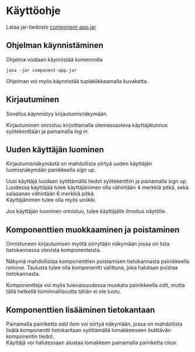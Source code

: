 # Käyttöohje

Lataa jar-tiedosto [component-app.jar](https://github.com/lapptomi/ot-harjoitustyo/releases/tag/loppupalautus)


## Ohjelman käynnistäminen

Ohjelma voidaan käynnistää komennolla 

```
java -jar component-app.jar
```
Ohjelman voi myös käynnistää tuplaklikkaamalla kuvaketta.

## Kirjautuminen


Sovellus käynnistyy kirjautumisnäkymään.

Kirjautuminen onnistuu kirjoittamalla olemassaoleva käyttäjätunnus syötekenttään ja painamalla _log in_.


## Uuden käyttäjän luominen

Kirjautumisnäkymästä on mahdollista siirtyä uuden käyttäjän luomisnäkymään panikkeella _sign up_.

Uusi käyttäjä luodaan syöttämällä tiedot syötekenttiin ja painamalla sign up.  
Luodessa käyttäjää tulee käyttäjänimen olla vähintään 4 merkkiä pitkä, sekä salasanan vähintään 6 merkkiä pitkä.  
Käyttäjänimen tulee olla myös uniikki.

Jos käyttäjän luominen onnistuu, tulee käyttäjälle ilmoitus näytölle.


## Komponenttien muokkaaminen ja poistaminen

Onnistuneen kirjautumisen myötä siirrytään näkymään jossa on lista tietokannassa olevista komponenteista.

Näkymä mahdollistaa komponenttien poistamisen tietokannasta painikkeella _remove_. Taulusta tulee olla komponentti valittuna, joka halutaan poistaa tietokannasta.

Komponentteja voi myös tulevaisuudessa muokata painikkeella _edit_, mutta tällä hetkellä toiminnallisuutta tähän ei ole luotu.

## Komponenttien lisääminen tietokantaan
Painamalla painiketta _add item_ voi siirtyä näkymään, jossa on mahdollista lisätä komponentti tietokantaan syöttämällä lomakkeeseen lisättävän komponentin tiedot.  
Käyttäjä voi halutessaan alustaa lomakkeen painamalla painiketta _clear_.
